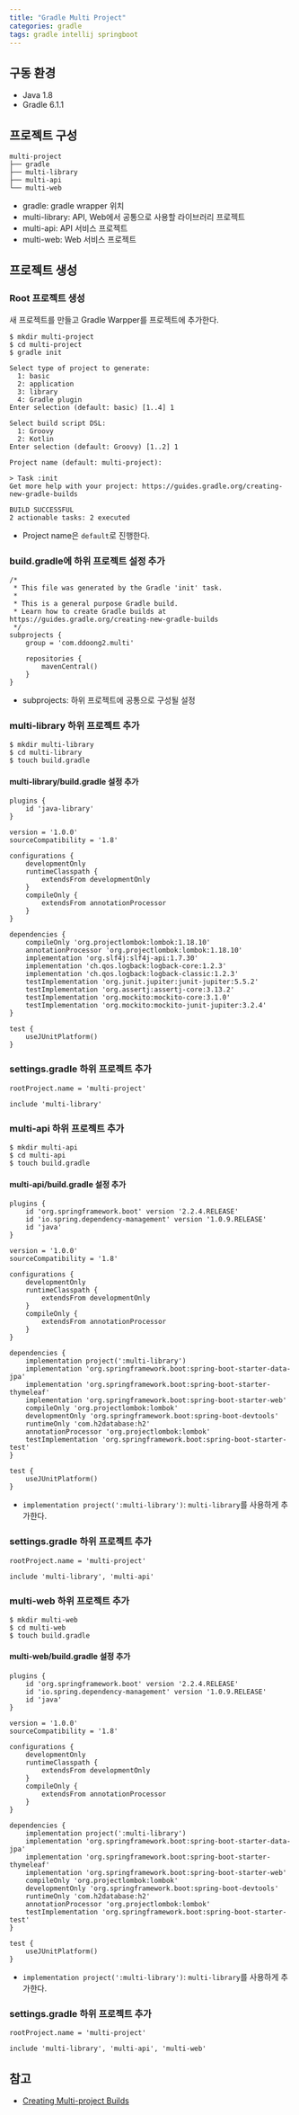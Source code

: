 ```yaml
---
title: "Gradle Multi Project"
categories: gradle
tags: gradle intellij springboot
---
```


## 구동 환경
- Java 1.8
- Gradle 6.1.1

## 프로젝트 구성
```
multi-project
├── gradle
├── multi-library
├── multi-api
└── multi-web
```
- gradle: gradle wrapper 위치
- multi-library: API, Web에서 공통으로 사용할 라이브러리 프로젝트
- multi-api: API 서비스 프로젝트
- multi-web: Web 서비스 프로젝트

## 프로젝트 생성

### Root 프로젝트 생성
새 프로젝트를 만들고 Gradle Warpper를 프로젝트에 추가한다.
```
$ mkdir multi-project
$ cd multi-project
$ gradle init

Select type of project to generate:
  1: basic
  2: application
  3: library
  4: Gradle plugin
Enter selection (default: basic) [1..4] 1

Select build script DSL:
  1: Groovy
  2: Kotlin
Enter selection (default: Groovy) [1..2] 1

Project name (default: multi-project):

> Task :init
Get more help with your project: https://guides.gradle.org/creating-new-gradle-builds

BUILD SUCCESSFUL
2 actionable tasks: 2 executed
```
- Project name은 `default`로 진행한다.

### build.gradle에 하위 프로젝트 설정 추가
```
/*
 * This file was generated by the Gradle 'init' task.
 *
 * This is a general purpose Gradle build.
 * Learn how to create Gradle builds at https://guides.gradle.org/creating-new-gradle-builds
 */
subprojects {
    group = 'com.ddoong2.multi'

    repositories {
        mavenCentral()
    }
}
```
- subprojects: 하위 프로젝트에 공통으로 구성될 설정

### multi-library 하위 프로젝트 추가
```
$ mkdir multi-library
$ cd multi-library
$ touch build.gradle
```
#### multi-library/build.gradle 설정 추가
```
plugins {
    id 'java-library'
}

version = '1.0.0'
sourceCompatibility = '1.8'

configurations {
    developmentOnly
    runtimeClasspath {
        extendsFrom developmentOnly
    }
    compileOnly {
        extendsFrom annotationProcessor
    }
}

dependencies {
    compileOnly 'org.projectlombok:lombok:1.18.10'
    annotationProcessor 'org.projectlombok:lombok:1.18.10'
    implementation 'org.slf4j:slf4j-api:1.7.30'
    implementation 'ch.qos.logback:logback-core:1.2.3'
    implementation 'ch.qos.logback:logback-classic:1.2.3'
    testImplementation 'org.junit.jupiter:junit-jupiter:5.5.2'
    testImplementation 'org.assertj:assertj-core:3.13.2'
    testImplementation 'org.mockito:mockito-core:3.1.0'
    testImplementation 'org.mockito:mockito-junit-jupiter:3.2.4'
}

test {
    useJUnitPlatform()
}
```

### settings.gradle 하위 프로젝트 추가
```
rootProject.name = 'multi-project'

include 'multi-library'
```

### multi-api 하위 프로젝트 추가
```
$ mkdir multi-api
$ cd multi-api
$ touch build.gradle
```
#### multi-api/build.gradle 설정 추가
```
plugins {
    id 'org.springframework.boot' version '2.2.4.RELEASE'
    id 'io.spring.dependency-management' version '1.0.9.RELEASE'
    id 'java'
}

version = '1.0.0'
sourceCompatibility = '1.8'

configurations {
    developmentOnly
    runtimeClasspath {
        extendsFrom developmentOnly
    }
    compileOnly {
        extendsFrom annotationProcessor
    }
}

dependencies {
    implementation project(':multi-library')
    implementation 'org.springframework.boot:spring-boot-starter-data-jpa'
    implementation 'org.springframework.boot:spring-boot-starter-thymeleaf'
    implementation 'org.springframework.boot:spring-boot-starter-web'
    compileOnly 'org.projectlombok:lombok'
    developmentOnly 'org.springframework.boot:spring-boot-devtools'
    runtimeOnly 'com.h2database:h2'
    annotationProcessor 'org.projectlombok:lombok'
    testImplementation 'org.springframework.boot:spring-boot-starter-test'
}

test {
    useJUnitPlatform()
}

```
- `implementation project(':multi-library')`: `multi-library`를 사용하게 추가한다.

### settings.gradle 하위 프로젝트 추가
```
rootProject.name = 'multi-project'

include 'multi-library', 'multi-api'
```

### multi-web 하위 프로젝트 추가
```
$ mkdir multi-web
$ cd multi-web
$ touch build.gradle
```
#### multi-web/build.gradle 설정 추가
```
plugins {
    id 'org.springframework.boot' version '2.2.4.RELEASE'
    id 'io.spring.dependency-management' version '1.0.9.RELEASE'
    id 'java'
}

version = '1.0.0'
sourceCompatibility = '1.8'

configurations {
    developmentOnly
    runtimeClasspath {
        extendsFrom developmentOnly
    }
    compileOnly {
        extendsFrom annotationProcessor
    }
}

dependencies {
    implementation project(':multi-library')
    implementation 'org.springframework.boot:spring-boot-starter-data-jpa'
    implementation 'org.springframework.boot:spring-boot-starter-thymeleaf'
    implementation 'org.springframework.boot:spring-boot-starter-web'
    compileOnly 'org.projectlombok:lombok'
    developmentOnly 'org.springframework.boot:spring-boot-devtools'
    runtimeOnly 'com.h2database:h2'
    annotationProcessor 'org.projectlombok:lombok'
    testImplementation 'org.springframework.boot:spring-boot-starter-test'
}

test {
    useJUnitPlatform()
}

```
- `implementation project(':multi-library')`: `multi-library`를 사용하게 추가한다.

### settings.gradle 하위 프로젝트 추가
```
rootProject.name = 'multi-project'

include 'multi-library', 'multi-api', 'multi-web'
```

## 참고
- [Creating Multi-project Builds](https://guides.gradle.org/creating-multi-project-builds/)